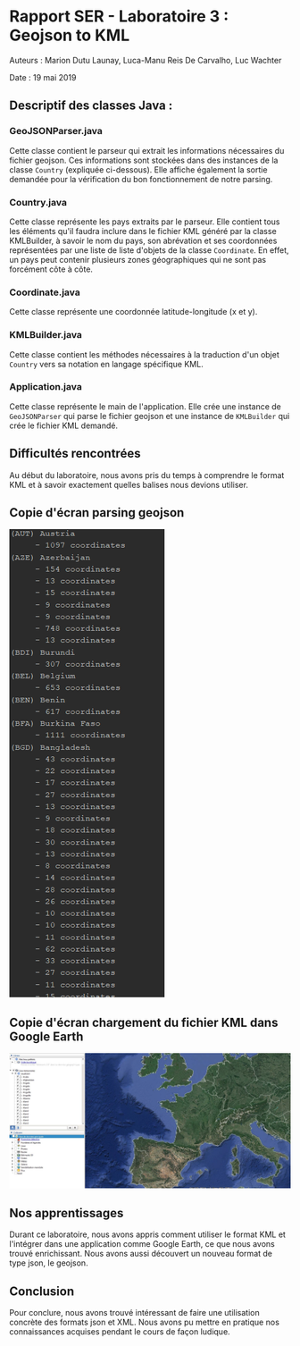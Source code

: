 # Rapport SER - Laboratoire 3 : Geojson to KML

Auteurs : Marion Dutu Launay, Luca-Manu Reis De Carvalho, Luc Wachter

Date : 19 mai 2019


## Descriptif des classes Java :

### GeoJSONParser.java

Cette classe contient le parseur qui extrait les informations nécessaires du fichier geojson. Ces informations sont stockées dans des instances de la classe `Country` (expliquée ci-dessous). Elle affiche également la sortie demandée pour la vérification du bon fonctionnement de notre parsing.

### Country.java

Cette classe représente les pays extraits par le parseur. Elle contient tous les éléments qu'il faudra inclure dans le fichier KML généré par la classe KMLBuilder, à savoir le nom du pays, son abrévation et ses coordonnées représentées par une liste de liste d'objets de la classe `Coordinate`. En effet, un pays peut contenir plusieurs zones géographiques qui ne sont pas forcément côte à côte.

### Coordinate.java

Cette classe représente une coordonnée latitude-longitude (x et y).

### KMLBuilder.java

Cette classe contient les méthodes nécessaires à la traduction d'un objet `Country` vers sa notation en langage spécifique KML.

### Application.java

Cette classe représente le main de l'application. Elle crée une instance de `GeoJSONParser` qui parse le fichier geojson et une instance de `KMLBuilder` qui crée le fichier KML demandé.


## Difficultés rencontrées

Au début du laboratoire, nous avons pris du temps à comprendre le format KML et à savoir exactement quelles balises nous devions utiliser.


## Copie d'écran parsing geojson

![Affichage dans la console](images/parsing.png)


## Copie d'écran chargement du fichier KML dans Google Earth

![Rendu dans Google Earth](images/google_earth.jpg)


## Nos apprentissages

Durant ce laboratoire, nous avons appris comment utiliser le format KML et l'intégrer dans une application comme Google Earth, ce que nous avons trouvé enrichissant. Nous avons aussi découvert un nouveau format de type json, le geojson.


## Conclusion

Pour conclure, nous avons trouvé intéressant de faire une utilisation concrète des formats json et XML. Nous avons pu mettre en pratique nos connaissances acquises pendant le cours de façon ludique.
